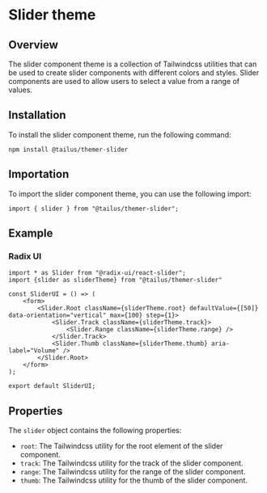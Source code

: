 # Slider theme

## Overview

The slider component theme is a collection of Tailwindcss utilities that can be used to create slider components with different colors and styles. Slider components are used to allow users to select a value from a range of values.

## Installation

To install the slider component theme, run the following command:

`npm install @tailus/themer-slider`

## Importation

To import the slider component theme, you can use the following import:

```
import { slider } from "@tailus/themer-slider";
```

## Example

### Radix UI

```
import * as Slider from "@radix-ui/react-slider";
import {slider as sliderTheme} from "@tailus/themer-slider"

const SliderUI = () => (
    <form>
        <Slider.Root className={sliderTheme.root} defaultValue={[50]} data-orientation="vertical" max={100} step={1}>
            <Slider.Track className={sliderTheme.track}>
                <Slider.Range className={sliderTheme.range} />
            </Slider.Track>
            <Slider.Thumb className={sliderTheme.thumb} aria-label="Volume" />
        </Slider.Root>
    </form>
);

export default SliderUI;
```

## Properties

The `slider` object contains the following properties:

-   `root`: The Tailwindcss utility for the root element of the slider component.
-   `track`: The Tailwindcss utility for the track of the slider component.
-   `range`: The Tailwindcss utility for the range of the slider component.
-   `thumb`: The Tailwindcss utility for the thumb of the slider component.

